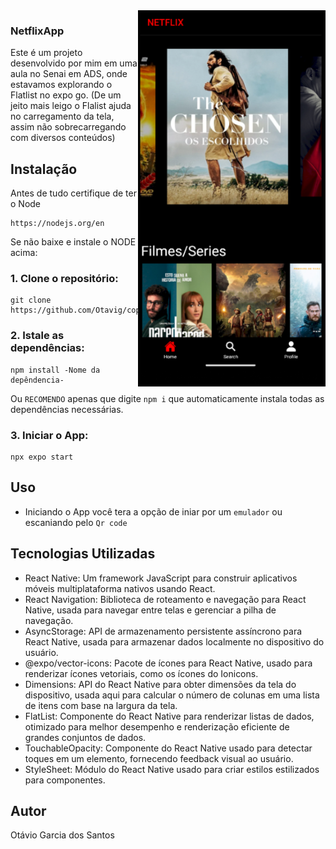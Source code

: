 
<img src="tel1.png" align="right" width="300px"/>

### NetflixApp
Este é um projeto desenvolvido por mim em uma aula no Senai em ADS, onde estavamos explorando o Flatlist no expo go. (De um jeito mais leigo o Flalist ajuda no carregamento da tela, assim não sobrecarregando com diversos conteúdos)

## Instalação

Antes de tudo certifique de ter o Node 
    
    https://nodejs.org/en
Se não baixe e instale o NODE acima:
    
### 1. Clone o repositório:

    git clone https://github.com/Otavig/copyNetflixApp.git

### 2. Istale as dependências: 

    npm install -Nome da depêndencia-
Ou `RECOMENDO` apenas que digite `npm i` que automaticamente instala todas as dependências necessárias.

### 3. Iniciar o App:

    npx expo start
  
## Uso

- Iniciando o App você tera a opção de iniar por um `emulador` ou escaniando pelo `Qr code`

## Tecnologias Utilizadas
- React Native: Um framework JavaScript para construir aplicativos móveis multiplataforma nativos usando React.
- React Navigation: Biblioteca de roteamento e navegação para React Native, usada para navegar entre telas e gerenciar a pilha de navegação.
- AsyncStorage: API de armazenamento persistente assíncrono para React Native, usada para armazenar dados localmente no dispositivo do usuário.
- @expo/vector-icons: Pacote de ícones para React Native, usado para renderizar ícones vetoriais, como os ícones do Ionicons.
- Dimensions: API do React Native para obter dimensões da tela do dispositivo, usada aqui para calcular o número de colunas em uma lista de itens com base na largura da tela.
- FlatList: Componente do React Native para renderizar listas de dados, otimizado para melhor desempenho e renderização eficiente de grandes conjuntos de dados.
- TouchableOpacity: Componente do React Native usado para detectar toques em um elemento, fornecendo feedback visual ao usuário.
- StyleSheet: Módulo do React Native usado para criar estilos estilizados para componentes.
  
## Autor

Otávio Garcia dos Santos
